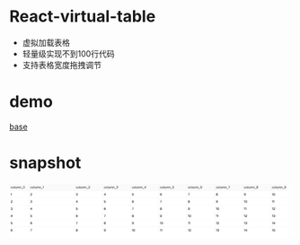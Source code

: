 # React-virtual-table
+ 虚拟加载表格
+ 轻量级实现不到100行代码
+ 支持表格宽度拖拽调节

# demo
[base](https://mizy.github.io/react-virtual-table/dist/index.html)

# snapshot
![](./snapshot.png)